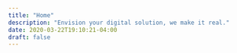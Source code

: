 ```yaml
---
title: "Home"
description: "Envision your digital solution, we make it real."
date: 2020-03-22T19:10:21-04:00
draft: false
---
```


